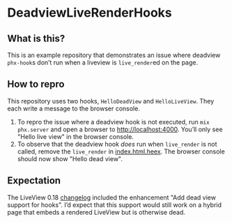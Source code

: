 # DeadviewLiveRenderHooks

## What is this?

This is an example repository that demonstrates an issue where deadview `phx-hook`s don’t run when a liveview is `live_render`ed on the page.

## How to repro

This repository uses two hooks, `HelloDeadView` and `HelloLiveView`. They each write a message to the browser console.

1. To repro the issue where a deadview hook is not executed, run `mix phx.server` and open a browser to [http://localhost:4000](http://localhost:4000). You’ll only see "Hello live view" in the browser console.
2. To observe that the deadview hook _does_ run when `live_render` is not called, remove the `live_render` in [index.html.heex](lib/deadview_live_render_hooks_web/templates/page/index.html.heex). The browser console should now show "Hello dead view".

## Expectation

The LiveView 0.18 [changelog](https://hexdocs.pm/phoenix_live_view/0.18.0/changelog.html#0-18-0-2022-09-20) included the enhancement "Add dead view support for hooks". I’d expect that this support would still work on a hybrid page that embeds a rendered LiveView but is otherwise dead.
